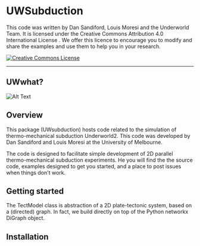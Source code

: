 # UWSubduction

This code was written by Dan Sandiford, Louis Moresi and the Underworld Team. It is licensed under the Creative Commons Attribution 4.0 International License . We offer this licence to encourage you to modify and share the examples and use them to help you in your research.



<a rel="license" href="http://creativecommons.org/licenses/by/4.0/"><img alt="Creative Commons License" style="border-width:0" src="https://i.creativecommons.org/l/by/4.0/88x31.png" /></a><br />
<hr>

## UWwhat?



![Alt Text](https://media.giphy.com/media/iq6sLiae5SZ3oIhuqR/giphy.gif)




## Overview

This package (UWsubduction) hosts code related to the simulation of thermo-mechanical subduction Underworld2. This code was developed by Dan Sandiford and Louis Moresi at the University of Melbourne.

The code is designed to facilitate simple development of 2D parallel thermo-mechanical subduction experiments. He you will find the the source code, examples designed to get you started, and a place to post issues when things don't work.


## Getting started

The TectModel class is abstraction of a 2D plate-tectonic system, based on a (directed) graph. In fact, we build directly on top of the Python networkx DiGraph object.

## Installation
